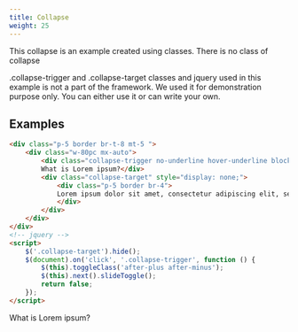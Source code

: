 ```yaml
---
title: Collapse
weight: 25
---
```


This collapse is an example created using classes. There is no class of collapse

<div class="bg-gray-lightest gray-darkest px-5 py-3 br-3 border-l bw-6 bc-gray">
    <p>
        <span class="hljs-keyword">.collapse-trigger</span> and <span class="hljs-keyword">.collapse-target</span> classes and <span class="fw-600"> jquery</span> used in this example is not a part of the framework. We used it for demonstration purpose only. You can either use it or can write your own.
    </p>
</div>

## Examples

```html
<div class="p-5 border br-t-8 mt-5 ">
    <div class="w-80pc mx-auto">
        <div class="collapse-trigger no-underline hover-underline block w-100pc p-5 my-1 br-4 bg-gray-lighter after-right after-scale-up-3 after-plus">
        What is Lorem ipsum?</div>
        <div class="collapse-target" style="display: none;">
            <div class="p-5 border br-4">
            Lorem ipsum dolor sit amet, consectetur adipiscing elit, sed do eiusmod tempor incididunt ut labore et dolore magna aliqua. Ut enim ad minim veniam, quis nostrud exercitation ullamco laboris nisi ut aliquip ex ea commodo consequat. Duis aute irure dolor in reprehenderit in voluptate velit esse cillum dolore eu fugiat nulla pariatur. Excepteur sint occaecat cupidatat non proident, sunt in culpa qui officia deserunt mollit anim id est laborum
            </div>
        </div>
    </div>
</div>
<!-- jquery -->
<script>
    $('.collapse-target').hide();
    $(document).on('click', '.collapse-trigger', function () {
        $(this).toggleClass('after-plus after-minus');
        $(this).next().slideToggle();
        return false;
    });
</script>
```

<div class="p-5 border br-t-8 mt-5 ">
    <div class="w-80pc mx-auto">
        <div class="collapse-trigger no-underline hover-underline block w-100pc p-5 my-1 br-4 bg-gray-lighter after-right after-scale-up-3 after-plus">
        What is Lorem ipsum?</div>
        <div class="collapse-target" style="display: none;">
            <div class="p-5 border br-4">
            Lorem ipsum dolor sit amet, consectetur adipiscing elit, sed do eiusmod tempor incididunt ut labore et dolore magna aliqua. Ut enim ad minim veniam, quis nostrud exercitation ullamco laboris nisi ut aliquip ex ea commodo consequat. Duis aute irure dolor in reprehenderit in voluptate velit esse cillum dolore eu fugiat nulla pariatur. Excepteur sint occaecat cupidatat non proident, sunt in culpa qui officia deserunt mollit anim id est laborum
            </div>
        </div>
    </div>
</div>
<!-- jquery -->
<script>
    $('.collapse-target').hide();
    $(document).on('click', '.collapse-trigger', function () {
        $(this).toggleClass('after-plus after-minus');
        $(this).next().slideToggle();
        return false;
    });
</script>


